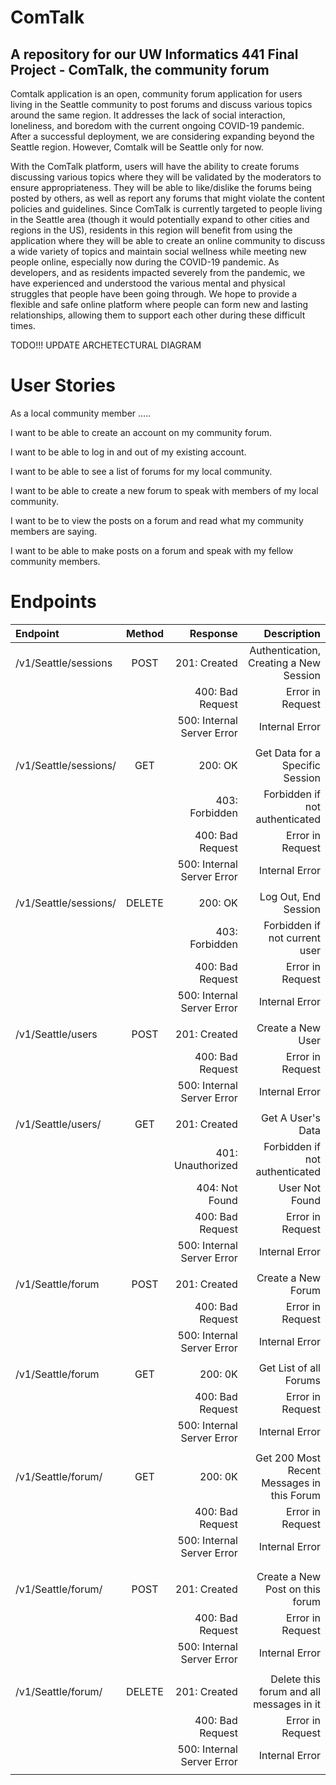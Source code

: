 # ComTalk
## A repository for our UW Informatics 441 Final Project - ComTalk, the community forum

Comtalk application is an open, community forum application for users living in the Seattle community to post forums and discuss various topics around the same region. It addresses the lack of social interaction, loneliness, and boredom with the current ongoing COVID-19 pandemic. After a successful deployment, we are considering expanding beyond the Seattle region. However, Comtalk will be Seattle only for now.

With the ComTalk platform, users will have the ability to create forums discussing various topics where they will be validated by the moderators to ensure appropriateness. They will be able to like/dislike the forums being posted by others, as well as report any forums that might violate the content policies and guidelines. Since ComTalk is currently targeted to people living in the Seattle area (though it would potentially expand to other cities and regions in the US), residents in this region will benefit from using the application where they will be able to create an online community to discuss a wide variety of topics and maintain social wellness while meeting new people online, especially now during the COVID-19 pandemic. As developers, and as residents impacted severely from the pandemic, we have experienced and understood the various mental and physical struggles that people have been going through. We hope to provide a flexible and safe online platform where people can form new and lasting relationships, allowing them to support each other during these difficult times. 


TODO!!! UPDATE ARCHETECTURAL DIAGRAM 

# User Stories

As a local community member .....

I want to be able to create an account on my community forum.

I want to be able to log in and out of my existing account. 

I want to be able to see a list of forums for my local community.

I want to be able to create a new forum to speak with members of my local community.

I want to be to view the posts on a forum and read what my community members are saying.

I want to be able to make posts on a forum and speak with my fellow community members. 

# Endpoints

 Endpoint       | Method  | Response    |  Description |
| :------------- | :----------: | -----------: | -----------: |
|  /v1/Seattle/sessions | POST   | 201: Created    | Authentication, Creating a New Session |
|       |       |  400: Bad Request                 | Error in Request  |
|       |       | 500: Internal Server Error        | Internal Error |
|       |       |                                    |  |
|  /v1/Seattle/sessions/ | GET   | 200: OK   | Get Data for a Specific Session |
|       |       |  403: Forbidden                | Forbidden if not authenticated  |
|       |       |  400: Bad Request                 | Error in Request  |
|       |       | 500: Internal Server Error        | Internal Error |
|       |       |                                    |  |
|  /v1/Seattle/sessions/ | DELETE   | 200: OK   | Log Out, End Session |
|       |       |  403: Forbidden                | Forbidden if not current user  |
|       |       |  400: Bad Request                 | Error in Request  |
|       |       | 500: Internal Server Error        | Internal Error |
|       |       |                                    |  |
|  /v1/Seattle/users | POST   | 201: Created   | Create a New User |
|       |       |  400: Bad Request                 | Error in Request  |
|       |       | 500: Internal Server Error        | Internal Error |
|       |       |                                    |  |
|  /v1/Seattle/users/ | GET   | 201: Created   | Get A User's Data |
|       |       |  401: Unauthorized                | Forbidden if not authenticated |
|       |       |  404: Not Found                | User Not Found |
|       |       |  400: Bad Request                 | Error in Request  |
|       |       | 500: Internal Server Error        | Internal Error |
|       |       |                                    |  |
|  /v1/Seattle/forum | POST   | 201: Created   | Create a New Forum |
|       |       |  400: Bad Request                 | Error in Request  |
|       |       | 500: Internal Server Error        | Internal Error |
|       |       |                                    |  |
|  /v1/Seattle/forum | GET   | 200: 0K   | Get List of all Forums |
|       |       |  400: Bad Request                 | Error in Request  |
|       |       | 500: Internal Server Error        | Internal Error |
|       |       |                                    |  |
|  /v1/Seattle/forum/ | GET   | 200: 0K   | Get 200 Most Recent Messages in this Forum |
|       |       |  400: Bad Request                 | Error in Request  |
|       |       | 500: Internal Server Error        | Internal Error |
|       |       |                                    |  |
|       |       |                                    |  |
|  /v1/Seattle/forum/ | POST   | 201: Created   | Create a New Post on this forum |
|       |       |  400: Bad Request                 | Error in Request  |
|       |       | 500: Internal Server Error        | Internal Error |
|       |       |                                    |  |
|  /v1/Seattle/forum/ | DELETE   | 201: Created   | Delete this forum and all messages in it|
|       |       |  400: Bad Request                 | Error in Request  |
|       |       | 500: Internal Server Error        | Internal Error |
|       |       |                                    |  |
